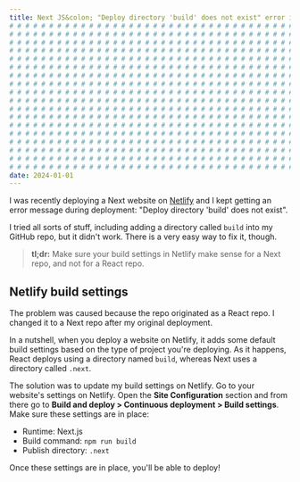 ```yaml
---
title: Next JS&colon; "Deploy directory 'build' does not exist" error in Netlify
# # # # # # # # # # # # # # # # # # # # # # # # # # # # # # # # # # # # # # # #
# # # # # # # # # # # # # # # # # # # # # # # # # # # # # # # # # # # # # # # #
# # # # # # # # # # # # # # # # # # # # # # # # # # # # # # # # # # # # # # # #
# # # # # # # # # # # # # # # # # # # # # # # # # # # # # # # # # # # # # # # #
# # # # # # # # # # # # # # # # # # # # # # # # # # # # # # # # # # # # # # # #
# # # # # # # # # # # # # # # # # # # # # # # # # # # # # # # # # # # # # # # #
# # # # # # # # # # # # # # # # # # # # # # # # # # # # # # # # # # # # # # # #
# # # # # # # # # # # # # # # # # # # # # # # # # # # # # # # # # # # # # # # #
# # # # # # # # # # # # # # # # # # # # # # # # # # # # # # # # # # # # # # # #
# # # # # # # # # # # # # # # # # # # # # # # # # # # # # # # # # # # # # # # #
# # # # # # # # # # # # # # # # # # # # # # # # # # # # # # # # # # # # # # # #
# # # # # # # # # # # # # # # # # # # # # # # # # # # # # # # # # # # # # # # #
# # # # # # # # # # # # # # # # # # # # # # # # # # # # # # # # # # # # # # # #
# # # # # # # # # # # # # # # # # # # # # # # # # # # # # # # # # # # # # # # #
# # # # # # # # # # # # # # # # # # # # # # # # # # # # # # # # # # # # # # # #
# # # # # # # # # # # # # # # # # # # # # # # # # # # # # # # # # # # # # # # #
# # # # # # # # # # # # # # # # # # # # # # # # # # # # # # # # # # # # # # # #
# # # # # # # # # # # # # # # # # # # # # # # # # # # # # # # # # # # # # # # #
date: 2024-01-01
---
```


I was recently deploying a Next website on [Netlify](https://www.netlify.com) and I kept getting an error message during deployment: "Deploy directory 'build' does not exist".

I tried all sorts of stuff, including adding a directory called `build` into my GitHub repo, but it didn't work. There is a very easy way to fix it, though.

> **tl;dr:** Make sure your build settings in Netlify make sense for a Next repo, and not for a React repo.

## Netlify build settings

The problem was caused because the repo originated as a React repo. I changed it to a Next repo after my original deployment.

In a nutshell, when you deploy a website on Netlify, it adds some default build settings based on the type of project you're deploying. As it happens, React deploys using a directory named `build`, whereas Next uses a directory called `.next`.

The solution was to update my build settings on Netlify. Go to your website's settings on Netlify. Open the **Site Configuration** section and from there go to **Build and deploy > Continuous deployment > Build settings**. Make sure these settings are in place:

- Runtime: Next.js
- Build command: `npm run build`
- Publish directory: `.next`

Once these settings are in place, you'll be able to deploy!
